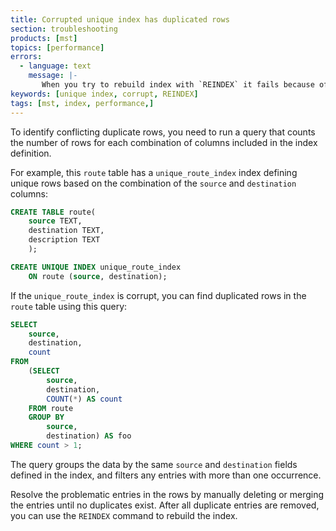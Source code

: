 ```yaml
---
title: Corrupted unique index has duplicated rows
section: troubleshooting
products: [mst]
topics: [performance]
errors:
  - language: text
    message: |-
       When you try to rebuild index with `REINDEX` it fails because of conflicting duplicated rows.
keywords: [unique index, corrupt, REINDEX]
tags: [mst, index, performance,]
---
```


<!---
* Keep this section in alphabetical order
* Use this format for writing troubleshooting sections:
 - Cause: What causes the problem?
 - Consequence: What does the user see when they hit this problem?
 - Fix/Workaround: What can the user do to fix or work around the problem? Provide a "Resolving" Procedure if required.
 - Result: When the user applies the fix, what is the result when the same action is applied?
* Copy this comment at the top of every troubleshooting page
-->

To identify conflicting duplicate rows, you need to run a query that counts the
number of rows for each combination of columns included in the index definition.

For example, this `route` table has a `unique_route_index` index defining
unique rows based on the combination of the `source` and `destination` columns:

```sql
CREATE TABLE route(
    source TEXT,
    destination TEXT,
    description TEXT
    );

CREATE UNIQUE INDEX unique_route_index
    ON route (source, destination);
```

If the `unique_route_index` is corrupt, you can find duplicated rows in the
`route` table using this query:

```sql
SELECT
    source,
    destination,
    count
FROM
    (SELECT
        source,
        destination,
        COUNT(*) AS count
    FROM route
    GROUP BY
        source,
        destination) AS foo
WHERE count > 1;
```

The query groups the data by the same `source` and `destination` fields defined
in the index, and filters any entries with more than one occurrence.

Resolve the problematic entries in the rows by manually deleting or merging the
entries until no duplicates exist. After all duplicate entries are removed, you
can use the `REINDEX` command to rebuild the index.
